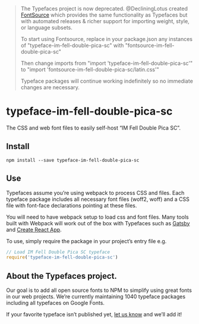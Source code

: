 >The Typefaces project is now deprecated. @DecliningLotus created
[FontSource](https://github.com/fontsource/fontsource) which provides the
same functionality as Typefaces but with automated releases & richer
support for importing weight, style, or language subsets.
>
>To start using Fontsource, replace in your package.json any instances of
"typeface-im-fell-double-pica-sc" with "fontsource-im-fell-double-pica-sc"
>
> Then change imports from "import 'typeface-im-fell-double-pica-sc'" to "import 'fontsource-im-fell-double-pica-sc/latin.css'"
>
>Typeface packages will continue working indefinitely so no immediate
>changes are necessary.

# typeface-im-fell-double-pica-sc

The CSS and web font files to easily self-host “IM Fell Double Pica SC”.

## Install

`npm install --save typeface-im-fell-double-pica-sc`

## Use

Typefaces assume you’re using webpack to process CSS and files. Each typeface
package includes all necessary font files (woff2, woff) and a CSS file with
font-face declarations pointing at these files.

You will need to have webpack setup to load css and font files. Many tools built
with Webpack will work out of the box with Typefaces such as [Gatsby](https://github.com/gatsbyjs/gatsby)
and [Create React App](https://github.com/facebookincubator/create-react-app).

To use, simply require the package in your project’s entry file e.g.

```javascript
// Load IM Fell Double Pica SC typeface
require('typeface-im-fell-double-pica-sc')
```

## About the Typefaces project.

Our goal is to add all open source fonts to NPM to simplify using great fonts in
our web projects. We’re currently maintaining 1040 typeface packages
including all typefaces on Google Fonts.

If your favorite typeface isn’t published yet, [let us know](https://github.com/KyleAMathews/typefaces)
and we’ll add it!
